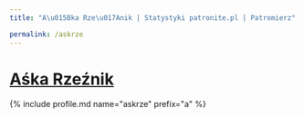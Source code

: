 ```yaml
---
title: "A\u015Bka Rze\u017Anik | Statystyki patronite.pl | Patromierz"

permalink: /askrze
---
```


# [Aśka Rzeźnik](https://patronite.pl/askrze)

{% include profile.md name="askrze" prefix="a" %}
